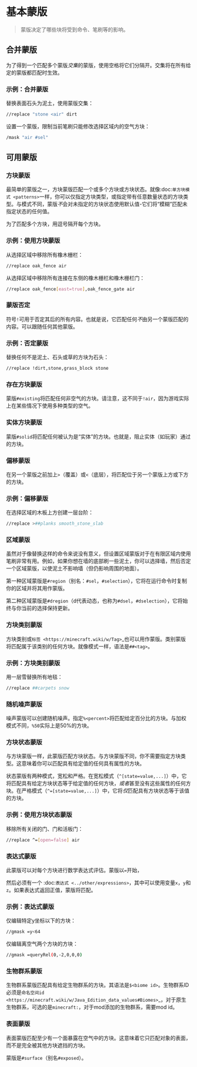 # 基本蒙版

> 蒙版决定了哪些块将受到命令、笔刷等的影响。


## 合并蒙版

为了得到一个匹配多个蒙版*交集*的蒙版，使用空格将它们分隔开。交集将在所有给定的蒙版都匹配时生效。

### 示例：合并蒙版

替换表面石头为泥土，使用蒙版交集：

```bash
//replace "stone <air" dirt
```

设置一个蒙版，限制当前笔刷只能修改选择区域内的空气方块：

```bash
/mask "air #sel"
```

## 可用蒙版

### 方块蒙版

最简单的蒙版之一，方块蒙版匹配一个或多个方块或方块状态。就像:doc:`单方块模式 <patterns>`一样，你可以仅指定方块类型，或指定带有任意数量状态的方块类型。与模式不同，蒙版*不*会对未指定的方块状态使用默认值-它们将“模糊”匹配未指定状态的任何值。

为了匹配多个方块，用逗号隔开每个方块。

### 示例：使用方块蒙版

从选择区域中移除所有橡木栅栏：

```bash
//replace oak_fence air
```

从选择区域中移除所有连接在东侧的橡木栅栏和橡木栅栏门：

```bash
//replace oak_fence[east=true],oak_fence_gate air
```

### 蒙版否定

符号``!``可用于否定其后的所有内容。也就是说，它匹配任何*不*由另一个蒙版匹配的内容。可以跟随任何其他蒙版。

### 示例：否定蒙版

替换任何不是泥土、石头或草的方块为石头：

```bash
//replace !dirt,stone,grass_block stone
```

### 存在方块蒙版

蒙版``#existing``将匹配任何非空气的方块。请注意，这不同于`!air`，因为游戏实际上在某些情况下使用多种类型的空气。

### 实体方块蒙版

蒙版``#solid``将匹配任何被认为是“实体”的方块。也就是，阻止实体（如玩家）通过的方块。

### 偏移蒙版

在另一个蒙版之前加上``>``（覆盖）或``<``（底层），将匹配位于另一个蒙版上方或下方的方块。

### 示例：偏移蒙版

在选择区域的木板上方创建一层台阶：

```bash
//replace >##planks smooth_stone_slab
```

### 区域蒙版

虽然对于像替换这样的命令来说没有意义，但设置区域蒙版对于在有限区域内使用笔刷非常有用。例如，如果你想在墙的底部刷一些泥土，你可以选择墙，然后否定一个区域蒙版，以使泥土不影响墙（但仍影响周围的地面）。

第一种区域蒙版是``#region``（别名：``#sel``，``#selection``），它将在运行命令时复制你的区域并将其用作蒙版。

第二种区域蒙版是``#dregion``（d代表动态，也称为``#dsel``，``#dselection``），它将始终与你当前的选择保持更新。

### 方块类别蒙版

方块类别或`标签 <https://minecraft.wiki/w/Tag>`_也可以用作蒙版。类别蒙版将匹配属于该类别的任何方块。就像模式一样，语法是`##<tag>`。

### 示例：方块类别蒙版

用一层雪替换所有地毯：

```bash
//replace ##carpets snow
```

### 随机噪声蒙版

噪声蒙版可以创建随机噪声。指定``%<percent>``将匹配给定百分比的方块。与加权模式不同，``%50``实际上是50%的方块。

### 方块状态蒙版

与方块蒙版一样，此蒙版匹配方块状态。与方块蒙版不同，你不需要指定方块类型。这意味着你可以匹配具有给定值的任何具有属性的方块。

状态蒙版有两种模式，宽松和严格。在宽松模式（``^[state=value,...]``）中，它将匹配具有给定方块状态等于给定值的任何方块，*或者*甚至没有这些属性的任何方块。在严格模式（``^=[state=value,...]``）中，它将*仅*匹配具有方块状态等于该值的方块。

### 示例：使用方块状态蒙版

移除所有关闭的门、门和活板门：

```bash
//replace ^=[open=false] air
```

### 表达式蒙版

此蒙版可以对每个方块进行数学表达式评估。蒙版以``=``开始，

然后必须有一个 :doc:`表达式 <../other/expressions>`，其中可以使用变量``x``，``y``和``z``。如果表达式返回正值，蒙版将匹配。

### 示例：表达式蒙版

仅编辑特定y坐标以下的方块：

```bash
//gmask =y<64
```

仅编辑离空气两个方块的方块：

```bash
//gmask =queryRel(0,-2,0,0,0)
```

### 生物群系蒙版

生物群系蒙版匹配具有给定生物群系的方块。其语法是``$<biome id>``。生物群系ID必须是`命名空间id <https://minecraft.wiki/w/Java_Edition_data_values#Biomes>`_，对于原生生物群系，可选的是`minecraft:`，对于mod添加的生物群系，需要mod id。

### 表面蒙版

表面蒙版匹配至少有一个面暴露在空气中的方块。这意味着它只匹配对象的表面，而不是完全被其他方块遮挡的方块。

蒙版是``#surface``（别名``#exposed``）。

